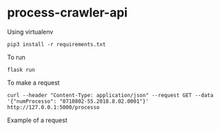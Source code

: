 # process-crawler-api

Using virtualenv 
```
pip3 install -r requirements.txt
```

To run
```
flask run
```

To make a request
```
curl --header "Content-Type: application/json" --request GET --data '{"numProcesso": "0710802-55.2018.8.02.0001"}'   http://127.0.0.1:5000/processo
```
Example of a request
